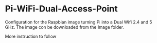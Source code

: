 # Pi-WiFi-Dual-Access-Point

Configuration for the Raspbian image turning Pi into a Dual Wifi 2.4 and 5 GHz. The image con be downloaded from the Image folder.

More instruction to follow
